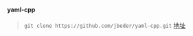 ####

#### yaml-cpp
> ```` git clone https://github.com/jbeder/yaml-cpp.git ````
> [地址](https://github.com/jbeder/yaml-cpp)